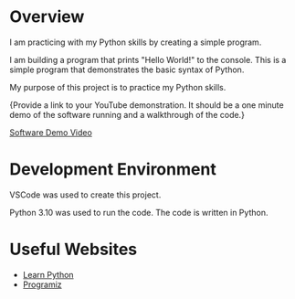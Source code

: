# Overview

I am practicing with my Python skills by creating a simple program.

I am building a program that prints "Hello World!" to the console. This is a simple program that demonstrates the basic syntax of Python.

My purpose of this project is to practice my Python skills.

{Provide a link to your YouTube demonstration.  It should be a one minute demo of the software running and a walkthrough of the code.}

[Software Demo Video](https://youtu.be/fF2YnF4oO-g)

# Development Environment

VSCode was used to create this project. 

Python 3.10 was used to run the code. The code is written in Python.

# Useful Websites
* [Learn Python](https://www.learnpython.org/en/Hello,_World!)
* [Programiz](https://www.programiz.com/python-programming/examples/hello-world)


